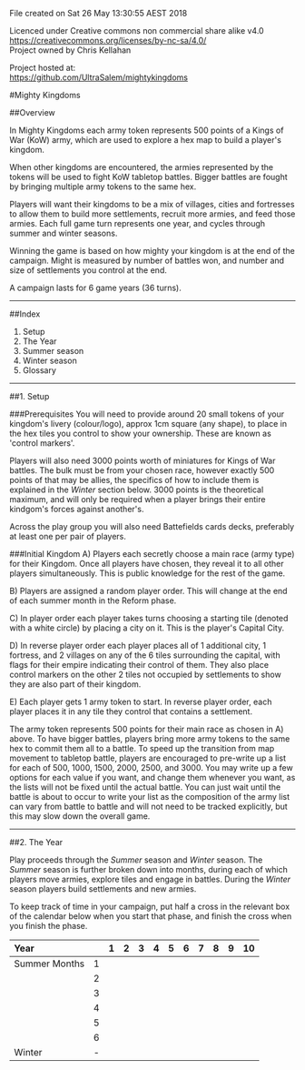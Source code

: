 File created on
Sat 26 May 13:30:55 AEST 2018

Licenced under Creative commons non commercial share alike v4.0  
https://creativecommons.org/licenses/by-nc-sa/4.0/  
Project owned by Chris Kellahan  
  
Project hosted at:  
https://github.com/UltraSalem/mightykingdoms

  
#Mighty Kingdoms

##Overview

In Mighty Kingdoms each army token represents 500 points of a Kings of War (KoW) army, which are used to explore a hex map to build a player's kingdom. 

When other kingdoms are encountered, the armies represented by the tokens will be used to fight KoW tabletop battles. Bigger battles are fought by bringing multiple army tokens to the same hex. 

Players will want their kingdoms to be a mix of villages, cities and fortresses to allow them to build more settlements, recruit more armies, and feed those armies. Each full game turn represents one year, and cycles through summer and winter seasons.

Winning the game is based on how mighty your kingdom is at the end of the campaign. Might is measured by number of battles won, and number and size of settlements you control at the end.

A campaign lasts for 6 game years (36 turns).

-------

##Index

1. Setup
2. The Year
3. Summer season
4. Winter season
5. Glossary

-------

##1. Setup

###Prerequisites
You will need to provide around 20 small tokens of your kingdom's livery (colour/logo), approx 1cm square (any shape), to place in the hex tiles you control to show your ownership. These are known as 'control markers'. 

Players will also need 3000 points worth of miniatures for Kings of War battles. The bulk must be from your chosen race, however exactly 500 points of that may be allies, the specifics of how to include them is explained in the *Winter* section below. 3000 points is the theoretical maximum, and will only be required when a player brings their entire kindgom's forces against another's.

Across the play group you will also need Battefields cards decks, preferably at least one per pair of players.

###Initial Kingdom
A) Players each secretly choose a main race (army type) for their Kingdom. Once all players have chosen, they reveal it to all other players simultaneously. This is public knowledge for the rest of the game.

B) Players are assigned a random player order. This will change at the end of each summer month in the Reform phase.

C) In player order each player takes turns choosing a starting tile (denoted with a white circle) by placing a city on it. This is the player's Capital City.

D) In reverse player order each player places all of 1 additional city, 1 fortress, and 2 villages on any of the 6 tiles surrounding the capital, with flags for their empire indicating their control of them. They also place control markers on the other 2 tiles not occupied by settlements to show they are also part of their kingdom.

E) Each player gets 1 army token to start. In reverse player order, each player places it in any tile they control that contains a settlement.

The army token represents 500 points for their main race as chosen in A) above. To have bigger battles, players bring more army tokens to the same hex to commit them all to a battle. To speed up the transition from map movement to tabletop battle, players are encouraged to pre-write up a list for each of 500, 1000, 1500, 2000, 2500, and 3000. You may write up a few options for each value if you want, and change them whenever you want, as the lists will not be fixed until the actual battle. You can just wait until the battle is about to occur to write your list as the composition of the army list can vary from battle to battle and will not need to be tracked explicitly, but this may slow down the overall game.

-------

##2. The Year

Play proceeds through the *Summer* season and *Winter* season. The *Summer* season is further broken down into months, during each of which players move armies, explore tiles and engage in battles. During the *Winter* season players build settlements and new armies. 

To keep track of time in your campaign, put half a cross in the relevant box of the calendar below when you start that phase, and finish the cross when you finish the phase. 

|Year||1|2|3|4|5|6|7|8|9|10|
|:-------|:------|---|---|---|---|---|---|---|---|---|---|
|Summer Months|1| | | | | | | | | | |
| |2| | | | | | | | | | | 
| |3| | | | | | | | | | | 
| |4| | | | | | | | | | | 
| |5| | | | | | | | | | | 
| |6| | | | | | | | | | | 
|Winter |-| | | | | | | | | | | 